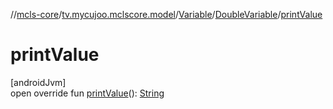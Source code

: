 //[mcls-core](../../../../index.md)/[tv.mycujoo.mclscore.model](../../index.md)/[Variable](../index.md)/[DoubleVariable](index.md)/[printValue](print-value.md)

# printValue

[androidJvm]\
open override fun [printValue](print-value.md)(): [String](https://kotlinlang.org/api/latest/jvm/stdlib/kotlin/-string/index.html)
